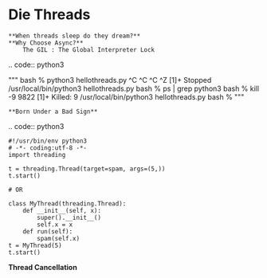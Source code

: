 Die Threads
==========
    **When threads sleep do they dream?**
    **Why Choose Async?**
        The GIL : The Global Interpreter Lock 

.. code:: python3
    
"""
    bash % python3 hellothreads.py
    ^C ^C ^C ^Z 
    [1]+ Stopped /usr/local/bin/python3 hellothreads.py 
    bash % ps | grep python3 
    bash % kill -9 9822 
    [1]+ Killed: 9 /usr/local/bin/python3 hellothreads.py 
    bash %
"""
    
    **Born Under a Bad Sign**

.. code:: python3

    #!/usr/bin/env python3
    # -*- coding:utf-8 -*-
    import threading 

    t = threading.Thread(target=spam, args=(5,))
    t.start() 

    # OR 

    class MyThread(threading.Thread):
        def __init__(self, x):
            super().__init__()
            self.x = x 
        def run(self):
            spam(self.x)
    t = MyThread(5)
    t.start()

**Thread Cancellation**
    
